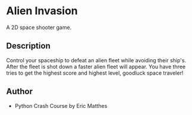 # Alien Invasion
A 2D space shooter game.
## Description
Control your spaceship to defeat an alien fleet while avoiding their ship's. After the fleet is shot down a faster alien fleet will appear. You have three tries to get the highest score and highest level, goodluck space traveler!
## Author
* Python Crash Course by Eric Matthes
